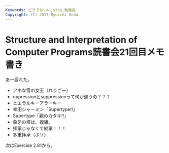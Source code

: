 ```yaml
---
Keywords: どうでもいい,sicp,勉強会
Copyright: (C) 2017 Ryuichi Ueda
---
```


# Structure and Interpretation of Computer Programs読書会21回目メモ書き
あー疲れた。

<ul>
<li>アホな雪の女王（れりごー）</li>
<li>oppressionとsuppressionって何が違うの？？？</li>
<li>ヒエラルキーアラーキー</li>
<li>幸田シャーミン「Supertype!!」</li>
<li>Supertype「親のカタキ!!」</li>
<li>象牙の塔は、複雑。</li>
<li>拝承じゃなくて継承！！！</li>
<li>多重拝承（ボソ）</li>
</ul>


次はExercise 2.81から。
